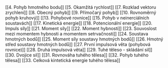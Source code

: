 [[4. Pohyb hmotného bodu]]
[[5. Okamžitá rychlost]]
[[7. Rozklad vektoru zrychlení]]
[[8. Obecný pohyb]]
[[9. Přímočarý pohyb]]
[[10. Rovnoměrný pohyb kruhový]]
[[13. Pohybové rovnice]]
[[15. Pohyb v neinerciálních soustavách]]
[[17. Kinetická energie]]
[[18. Potencionální energie]]
[[20. Impuls síly]]
[[21. Moment síly]]
[[22. Moment hybnosti]]
[[23. Souvoslost mezi momentem hybnosti a momentem setrvačnosti]]
[[24. Soustava hmotných bodů]]
[[25. Moment síly soustavy hmotných bodů]]
[[26. Hmotný střed soustavy hmotných bodů]]
[[27. První impulsová věta (pohybová rovnice)]]
[[28. Druhá impulsová věta]]
[[29. Tuhé těleso - skládání sil]]
[[30. Dvojice sil]]
[[31. Rovnováha tuhého tělesa]]
[[32. Pohyb tuhého tělesa]]
[[33. Celková kintetická energie tuhého tělesa]]
